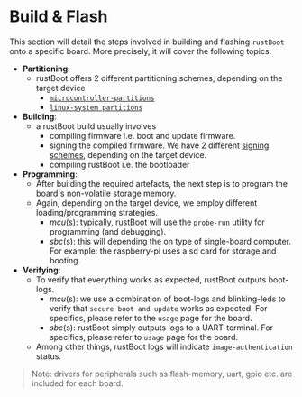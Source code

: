 # Build & Flash

This section will detail the steps involved in building and flashing `rustBoot` onto a specific board. More precisely, it will cover the following topics.

- **Partitioning**: 
    - rustBoot offers 2 different partitioning schemes, depending on the target device
        - [`microcontroller-partitions`](./arch/partitions.md#micro-controller-partitions) 
        - [`linux-system partitions`](./arch/partitions.md#linux-system-partitions) 
- **Building**: 
    - a rustBoot build usually involves 
        - compiling firmware i.e. boot and update firmware. 
        - signing the compiled firmware. We have 2 different [signing schemes](./arch/signing_utilities.md#signing-utilities), depending on the target device.
        - compiling rustBoot i.e. the bootloader
- **Programming**: 
    - After building the required artefacts, the next step is to program the board's non-volatile storage memory.
    - Again, depending on the target device, we employ different loading/programming strategies.
        - *mcu*(s): typically, rustBoot will use the [`probe-run`](https://github.com/knurling-rs/probe-run) utility for programming (and debugging).
        - *sbc*(s): this will depending the on type of single-board computer. For example: the raspberry-pi uses a sd card for storage and booting.
- **Verifying**: 
    - To verify that everything works as expected, rustBoot outputs boot-logs. 
        - *mcu*(s): we use a combination of boot-logs and blinking-leds to verify that `secure boot and update` works as expected. For specifics, please refer to the `usage` page for the board.
        - *sbc*(s): rustBoot simply outputs logs to a UART-terminal. For specifics, please refer to `usage` page for the board.
    - Among other things, rustBoot logs will indicate `image-authentication` status. 

> Note: drivers for peripherals such as flash-memory, uart, gpio etc. are included for each board. 